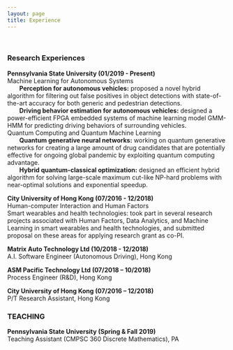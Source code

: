 ```yaml
---
layout: page
title: Experience
---
```


<!-- You can also browse my <a href="https://scholar.google.com/citations?user=i1uHh2sAAAAJ&hl=en">Google Scholar profile</a>. -->
<br />

<h3>
    <a name='2019'></a> Research Experiences
</h3>

<div class="media">
    <div class="media-body">
       <p class="media-heading">
          <strong>Pennsylvania State University (01/2019 - Present)
</strong><br />
         Machine Learning for Autonomous Systems <br />
           &nbsp;&nbsp;&nbsp;&nbsp;&nbsp;&nbsp; <b>Perception for autonomous vehicles:</b> proposed a novel hybrid algorithm for filtering out false positives in object detections with state-of-the-art accuracy for both generic and pedestrian detections. <br />
           &nbsp;&nbsp;&nbsp;&nbsp;&nbsp;&nbsp; <b>Driving behavior estimation for autonomous vehicles:</b> designed a power-efficient FPGA embedded systems of machine learning model GMM-HMM for predicting driving behaviors of surrounding vehicles. <br />
         Quantum Computing and Quantum Machine Learning <br />
           &nbsp;&nbsp;&nbsp;&nbsp;&nbsp;&nbsp; <b>Quantum generative neural networks:</b> working on quantum generative networks for creating a large amount of drug candidates that are potentially effective for ongoing global pandemic by exploiting quantum computing advantage. <br />
           &nbsp;&nbsp;&nbsp;&nbsp;&nbsp;&nbsp; <b>Hybrid quantum-classical optimization:</b> designed an efficient hybrid algorithm for solving large-scale maximum cut-like NP-hard problems with near-optimal solutions and exponential speedup. <br />
       </p>
    </div>
</div>

<div class="media">
    <div class="media-body">
       <p class="media-heading">
          <strong>City University of Hong Kong (07/2016 - 12/2018)
</strong><br />
         Human-computer Interaction and Human Factors <br />
           Smart wearables and health technologies: took part in several research projects associated with Human Factors, Data Analytics, and Machine Learning in smart wearables and health technologies, and submitted proposal on these areas for applying research grant as co-PI. <br />
       </p>
    </div>
</div>

<div class="media">
    <div class="media-body">
       <p class="media-heading">
          <strong>Matrix Auto Technology Ltd (10/2018 - 12/2018)
</strong><br />
         A.I. Software Engineer (Autonomous Driving), Hong Kong <br />
       </p>
    </div>
</div>

<div class="media">
    <div class="media-body">
       <p class="media-heading">
          <strong>ASM Pacific Technology Ltd (07/2018 – 10/2018)
</strong><br />
         Process Engineer (R&D), Hong Kong <br />
       </p>
    </div>
</div>

<div class="media">
    <div class="media-body">
       <p class="media-heading">
          <strong>City University of Hong Kong (07/2016 – 12/2018)
</strong><br />
         P/T Research Assistant, Hong Kong <br />
       </p>
    </div>
</div>

<h3>
    <a name='2019'></a> TEACHING
</h3>

<div class="media">
    <div class="media-body">
       <p class="media-heading">
          <strong>Pennsylvania State University (Spring & Fall 2019)
</strong><br />
         Teaching Assistant (CMPSC 360 Discrete Mathematics), PA <br />
       </p>
    </div>
</div>
